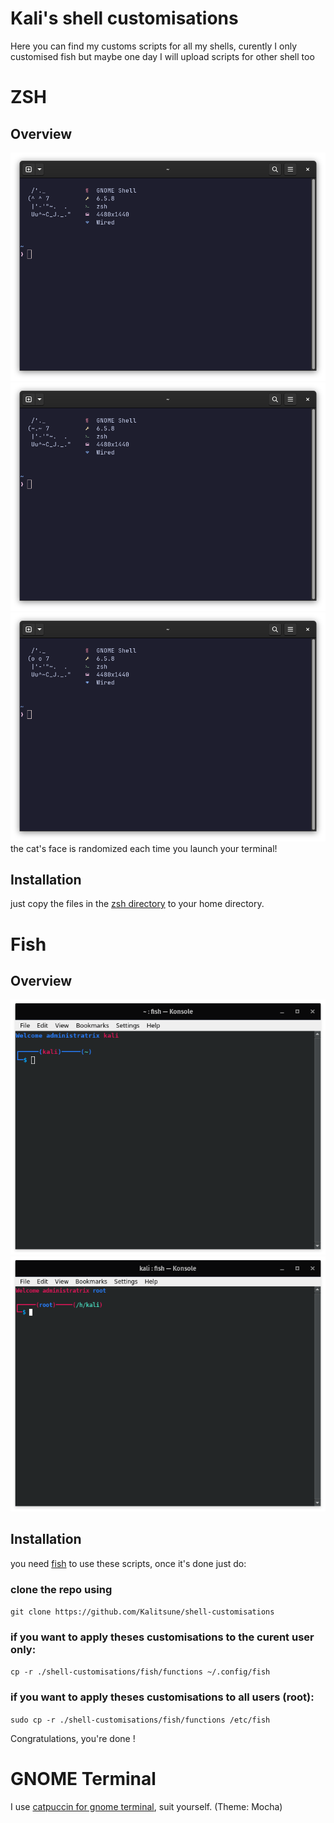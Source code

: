 # Kali's shell customisations
Here you can find my customs scripts for all my shells, curently I only customised fish but maybe one day I will upload scripts for other shell too

# **ZSH**
## **Overview**
![happy cat](screens/zsh_happy_cat.png)
![happy cat](screens/zsh_grumpy_cat.png)
![happy cat](screens/zsh_confused_cat.png)
the cat's face is randomized each time you launch your terminal!
## **Installation**
just copy the files in the [zsh directory](zsh) to your home directory.

# **Fish**
## **Overview**
![Normal user preview](screens/fish_normal_user.png)
![Root user preview](screens/fish_root_user.png)

## **Installation**
you need [fish](https://github.com/fish-shell/fish-shell) to use these scripts, once it's done just do:

### **clone the repo using**
`git clone https://github.com/Kalitsune/shell-customisations`
 
### if you want to apply theses customisations to **the curent user only**:
`cp -r ./shell-customisations/fish/functions ~/.config/fish`

### if you want to apply theses customisations to **all users (root)**:
`sudo cp -r ./shell-customisations/fish/functions /etc/fish`

Congratulations, you're done !

# **GNOME Terminal**
I use [catpuccin for gnome terminal](https://github.com/catppuccin/gnome-terminal), suit yourself. (Theme: Mocha)